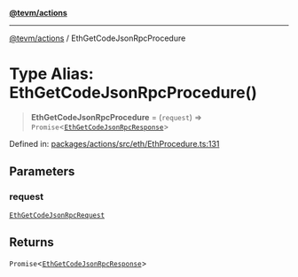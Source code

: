 [**@tevm/actions**](../README.md)

***

[@tevm/actions](../globals.md) / EthGetCodeJsonRpcProcedure

# Type Alias: EthGetCodeJsonRpcProcedure()

> **EthGetCodeJsonRpcProcedure** = (`request`) => `Promise`\<[`EthGetCodeJsonRpcResponse`](EthGetCodeJsonRpcResponse.md)\>

Defined in: [packages/actions/src/eth/EthProcedure.ts:131](https://github.com/evmts/tevm-monorepo/blob/main/packages/actions/src/eth/EthProcedure.ts#L131)

## Parameters

### request

[`EthGetCodeJsonRpcRequest`](EthGetCodeJsonRpcRequest.md)

## Returns

`Promise`\<[`EthGetCodeJsonRpcResponse`](EthGetCodeJsonRpcResponse.md)\>
